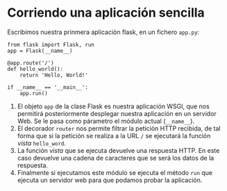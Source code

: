 # Corriendo una aplicación sencilla

Escribimos nuestra prinmera aplicación flask, en un fichero `app.py`:

	from flask import Flask, run
	app = Flask(__name__)	

	@app.route('/')
	def hello_world():
	    return 'Hello, World!'

	if __name__ == '__main__':
   		app.run()

1. El objeto `app` de la clase Flask es nuestra aplicación WSGI, que nos permitirá posteriormente desplegar nuestra aplicación en un servidor Web. Se le pasa como párametro el módulo actual (`__name__`).
2. El decorador `router` nos permite filtrar la petición HTTP recibida, de tal forma que si la petición se realiza a la URL `/` se ejecutará la función *vista* `hello_word`.
3. La función *vista* que se ejecuta devuelve una respuesta HTTP. En este caso devuelve una cadena de caracteres que se será los datos de la respuesta.
4. Finalmente si ejecutamos este módulo se ejecuta el método `run` que ejecuta un servidor web para que podamos probar la aplicación.





